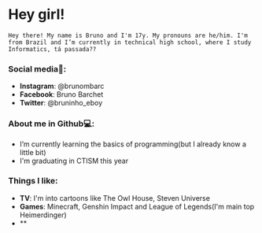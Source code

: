 # Hey girl!

<!--
**brunobarchetbruno/brunobarchetbruno** is a ✨ _special_ ✨ repository because its `README.md` (this file) appears on your GitHub profile.
-->

	Hey there! My name is Bruno and I'm 17y. My pronouns are he/him. I'm from Brazil and I’m currently in technical high school, where I study Informatics, tá passada??

### Social media📱: 

- **Instagram**: @brunombarc
- **Facebook**: Bruno Barchet
- **Twitter**: @bruninho_eboy	

### About me in Github💻:

- I’m currently learning the basics of programming(but I already know a little bit)
- I'm graduating in CTISM this year

### Things I like:

- **TV**: I'm into cartoons like The Owl House, Steven Universe
- **Games**: Minecraft, Genshin Impact and League of Legends(I'm main top Heimerdinger)
- **
